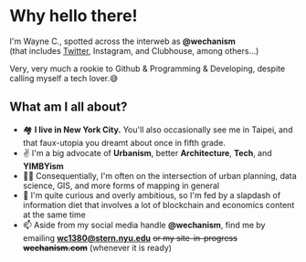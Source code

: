 # Why hello there!
I'm Wayne C., spotted across the interweb as **@wechanism**  
(that includes [Twitter](https://twitter.com/wechanism), Instagram, and Clubhouse, among others...)

Very, very much a rookie to Github & Programming & Developing, despite calling myself a tech lover.😅

## What am I all about?

- 🏘 **I live in New York City.** You'll also occasionally see me in Taipei, and that faux-utopia you dreamt about once in fifth grade.
- ✌️ I'm a big advocate of **Urbanism**, better **Architecture**, **Tech**, and **YIMBYism**
- 👨‍💻 Consequentially, I'm often on the intersection of urban planning, data science, GIS, and more forms of mapping in general
- 🔭 I'm quite curious and overly ambitious, so I'm fed by a slapdash of information diet that involves a lot of blockchain and economics content at the same time
- 📫 Aside from my social media handle **@wechanism**, find me by emailing **wc1380@stern.nyu.edu** ~~or my site-in-progress **wechanism.com**~~ (whenever it is ready)

<!---
wechanism/wechanism is a ✨ special ✨ repository because its `README.md` (this file) appears on your GitHub profile.
You can click the Preview link to take a look at your changes.
--->
